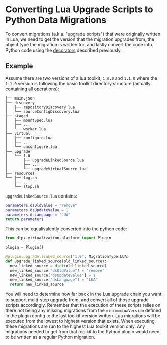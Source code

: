# Converting Lua Upgrade Scripts to Python Data Migrations
To convert migrations (a.k.a. "upgrade scripts") that were originally written in Lua, we need to get the version that the migration upgrades from, the object type the migration is written for, and lastly convert the code into Python code using the [decorators](Decorators.md) described previously.

## Example
Assume there are two versions of a lua toolkit, `1.0.0` and `1.1.0` where the `1.1.0` version is following the basic toolkit directory structure (actually containing all operations):

```
├── main.json
├── discovery 
│   ├── repositoryDiscovery.lua
│   └── sourceConfigDiscovery.lua
├── staged 
│   ├── mountSpec.lua
│   ├── ...
│   └── worker.lua
├── virtual 
│   ├── configure.lua
│   ├── ...
│   └── unconfigure.lua
├── upgrade 
│   └── 1.0
│       ├── upgradeLinkedSource.lua
│       ├── ...
│       └── upgradeVirtualSource.lua
├── resources 
└── ├── log.sh
    ├── ...
    └── stop.sh
```

`upgradeLinkedSource.lua` contains:

```lua
parameters.dsOldValue = "remove"
parameters.dsUpdateValue = 1
parameters.dsLanguage = "LUA"
return parameters
```

This can be equalivalently converted into the python code:

```python
from dlpx.virtualization.platform import Plugin

plugin = Plugin()

@plugin.upgrade.linked_source("1.0", MigrationType.LUA)
def upgrade_linked_source(old_linked_source):
  new_linked_source = dict(old_linked_source)
  new_linked_source["dsOldValue"] = "remove"
  new_linked_source["dsUpdateValue"] = 1
  new_linked_source["dsLanguage"] = "LUA"
  return new_linked_source
```

You will need to determine how far back in the Lua upgrade chain you want to support multi-step upgrade from, and convert all of those upgrade scripts accordingly. Remember that the execution of these scripts relies on there not being any missing migrations from the `minimumLuaVersion` defined in the plugin config to the last toolkit version written. Lua migrations will be executed from the lowest to highest version that exists. When executing, these migrations are run to the highest Lua toolkit version only. Any migrations needed to get from that toolkit to the Python plugin would need to be written as a regular Python migration.
